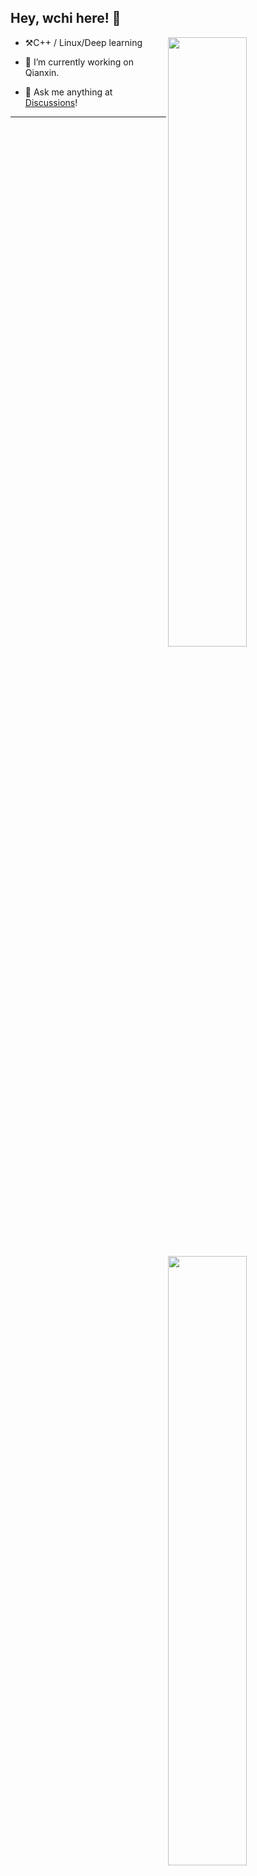 ## Hey, wchi here! :wave:

[<img align="right" width="50%" src="https://github-readme-stats-ouuan.vercel.app/api?username=wchi-123&theme=dark&show_icons=true">](https://metrics.lecoq.io/ouuan#gh-dark-mode-only)
[<img align="right" width="50%" src="https://github-readme-stats-ouuan.vercel.app/api?username=wchi-123&show_icons=true">](https://metrics.lecoq.io/ouuan#gh-light-mode-only)









- :hammer_and_pick:C++ / Linux/Deep learning

-   :seedling: I’m currently working on Qianxin.
-   :thought_balloon: Ask me anything at [Discussions](https://github.com/ouuan/ouuan/discussions/new)!

---
